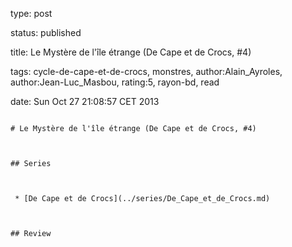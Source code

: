 type: post
status: published
title: Le Mystère de l'île étrange (De Cape et de Crocs, #4)
tags:  cycle-de-cape-et-de-crocs,  monstres, author:Alain_Ayroles, author:Jean-Luc_Masbou, rating:5, rayon-bd, read
date: Sun Oct 27 21:08:57 CET 2013
~~~~~~
# Le Mystère de l'île étrange (De Cape et de Crocs, #4)

## Series

 * [De Cape et de Crocs](../series/De_Cape_et_de_Crocs.md)

## Review

